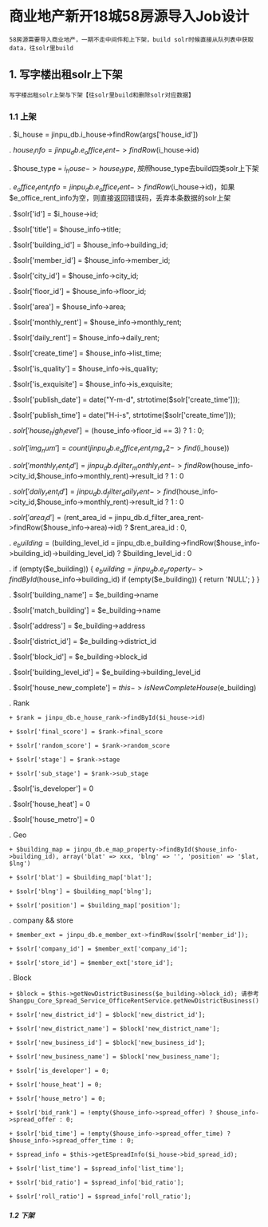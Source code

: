 # 商业地产新开18城58房源导入Job设计

```
58房源需要导入商业地产，一期不走中间件和上下架，build solr时候直接从队列表中获取data，往solr里build
```

## 1. 写字楼出租solr上下架

```
写字楼出租solr上架与下架【往solr里build和删除solr对应数据】
```

### 1.1 上架

. $i_house = jinpu_db.i_house->findRow(args['house_id'])

. $house_info = jinpu_db.e_office_rent->findRow($i_house->id)

. $house_type = $i_house->house_type,按照$house_type去build四类solr上下架

. $e_office_rent_info = jinpu_db.e_office_rent->findRow($i_house->id)，如果$e_office_rent_info为空，则直接返回错误码，丢弃本条数据的solr上架

. $solr['id'] = $i_house->id;

. $solr['title'] = $house_info->title;

. $solr['building_id'] = $house_info->building_id;

. $solr['member_id'] = $house_info->member_id;

. $solr['city_id'] = $house_info->city_id;

. $solr['floor_id'] = $house_info->floor_id;

. $solr['area'] = $house_info->area;

. $solr['monthly_rent'] = $house_info->monthly_rent;

. $solr['daily_rent']  = $house_info->daily_rent;

. $solr['create_time'] = $house_info->list_time;

. $solr['is_quality'] = $house_info->is_quality;

. $solr['is_exquisite'] = $house_info->is_exquisite;

. $solr['publish_date'] = date("Y-m-d", strtotime($solr['create_time']));

. $solr['publish_time'] = date("H-i-s", strtotime($solr['create_time']));

. $solr['house_high_level'] = ($house_info->floor_id == 3) ? 1 : 0;

. $solr['img_num'] = count(jinpu_db.e_office_rent_img_v2->find($i_house))

. $solr['monthly_rent_id'] = jinpu_db.d_filter_monthly_rent->findRow($house_info->city_id,$house_info->monthly_rent)->result_id ? 1 : 0

. $solr['daily_rent_id'] = jinpu_db.d_filter_daily_rent->find($house_info->city_id,$house_info->monthly_rent)->result_id ? 1 : 0

. $solr['area_id'] = ($rent_area_id = jinpu_db.d_filter_area_rent->findRow($house_info->area)->id) ? $rent_area_id : 0,

. $e_building = ($building_level_id = jinpu_db.e_building->findRow($house_info->building_id)->building_level_id) ? $building_level_id : 0

. if (empty($e_building)) {
      $e_building = jinpu_db.e_property->findById($house_info->building_id)
      if (empty($e_building)) {
          return 'NULL';
      }
  }

. $solr['building_name'] = $e_building->name

. $solr['match_building'] = $e_building->name

. $solr['address'] = $e_building->address

. $solr['district_id'] = $e_building->district_id

. $solr['block_id'] = $e_building->block_id

. $solr['building_level_id'] = $e_building->building_level_id

. $solr['house_new_complete'] = $this->isNewCompleteHouse($e_building)

. Rank

    + $rank = jinpu_db.e_house_rank->findById($i_house->id)

    + $solr['final_score'] = $rank->final_score

    + $solr['random_score'] = $rank->random_score

    + $solr['stage'] = $rank->stage

    + $solr['sub_stage'] = $rank->sub_stage

. $solr['is_developer'] = 0

. $solr['house_heat'] = 0

. $solr['house_metro'] = 0

. Geo

    + $building_map = jinpu_db.e_map_property->findById($house_info->building_id), array('blat' => xxx, 'blng' => '', 'position' => '$lat, $lng')

    + $solr['blat'] = $building_map['blat'];

    + $solr['blng'] = $building_map['blng'];

    + $solr['position'] = $building_map['position'];

. company && store

    + $member_ext = jinpu_db.e_member_ext->findRow($solr['member_id']);

    + $solr['company_id'] = $member_ext['company_id'];

    + $solr['store_id'] = $member_ext['store_id'];

. Block

    + $block = $this->getNewDistrictBusiness($e_building->block_id); 请参考Shangpu_Core_Spread_Service_OfficeRentService.getNewDistrictBusiness()

    + $solr['new_district_id'] = $block['new_district_id'];

    + $solr['new_district_name'] = $block['new_district_name'];

    + $solr['new_business_id'] = $block['new_business_id'];

    + $solr['new_business_name'] = $block['new_business_name'];

    + $solr['is_developer'] = 0;

    + $solr['house_heat'] = 0;

    + $solr['house_metro'] = 0;

    + $solr['bid_rank'] = !empty($house_info->spread_offer) ? $house_info->spread_offer : 0;

    + $solr['bid_time'] = !empty($house_info->spread_offer_time) ? $house_info->spread_offer_time : 0;

    + $spread_info = $this->getESpreadInfo($i_house->bid_spread_id);

    + $solr['list_time'] = $spread_info['list_time'];

    + $solr['bid_ratio'] = $spread_info['bid_ratio'];

    + $solr['roll_ratio'] = $spread_info['roll_ratio'];

##### 1.2 下架





